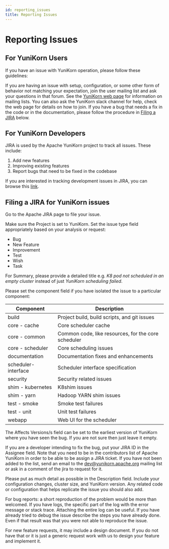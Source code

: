 ```yaml
---
id: reporting_issues
title: Reporting Issues
---
```


<!--
Licensed to the Apache Software Foundation (ASF) under one
or more contributor license agreements.  See the NOTICE file
distributed with this work for additional information
regarding copyright ownership.  The ASF licenses this file
to you under the Apache License, Version 2.0 (the
"License"); you may not use this file except in compliance
with the License.  You may obtain a copy of the License at

  http://www.apache.org/licenses/LICENSE-2.0

Unless required by applicable law or agreed to in writing,
software distributed under the License is distributed on an
"AS IS" BASIS, WITHOUT WARRANTIES OR CONDITIONS OF ANY
KIND, either express or implied.  See the License for the
specific language governing permissions and limitations
under the License.
-->

# Reporting Issues

## For YuniKorn Users
If you have an issue with YuniKorn operation, please follow these guidelines:

If you are having an issue with setup, configuration, or some other form of behavior not matching your expectation, join the user mailing list and ask your questions in that forum.
See the [YuniKorn web page](https://yunikorn.apache.org) for information on mailing lists.
You can also ask the YuniKorn slack channel for help, check the web page for details on how to join.
If you have a bug that needs a fix in the code or in the documentation, please follow the procedure in [Filing a JIRA](#Filing-a-JIRA-for-YuniKorn-issues) below.

## For YuniKorn Developers
JIRA is used by the Apache YuniKorn project to track all issues.
These include:
1. Add new features
1. Improving existing features
1. Report bugs that need to be fixed in the codebase

If you are interested in tracking development issues in JIRA, you can browse
this [link](https://issues.apache.org/jira/projects/YUNIKORN).

## Filing a JIRA for YuniKorn issues
Go to the Apache JIRA page to file your issue.

Make sure the Project is set to YuniKorn. Set the issue type field appropriately based on your analysis or request:
* Bug
* New Feature
* Improvement
* Test
* Wish
* Task

For Summary, please provide a detailed title e.g. _K8 pod not scheduled in an empty cluster_ instead of just _YuniKorn scheduling failed_.

Please set the component field if you have isolated the issue to a particular component:

| Component | Description |
|-----------|-------------|
| build| Project build, build scripts, and git issues|
| core - cache | Core scheduler cache |
| core - common | Common code, like resources, for the core scheduler|
| core - scheduler | Core scheduling issues |
| documentation | Documentation fixes and enhancements |
| scheduler-interface | Scheduler interface specification |
| security | Security related issues |
| shim - kubernetes | K8shim issues |
| shim - yarn | Hadoop YARN shim issues |
| test - smoke | Smoke test failures |
| test - unit | Unit test failures |
| webapp | Web UI for the scheduler |

The Affects Versions/s field can be set to the earliest version of YuniKorn where you have seen the bug.
If you are not sure then just leave it empty.

If you are a developer intending to fix the bug, put your JIRA ID in the Assignee field.
Note that you need to be in the contributors list of Apache YuniKorn in order to be able to be assign a JIRA ticket.
If you have not been added to the list, send an email to the [dev@yunikorn.apache.org](mailto:dev@yunikorn.apache.org) mailing list or ask in a comment of the jira to request for it.

Please put as much detail as possible in the Description field.
Include your configuration changes, cluster size, and YuniKorn version.
Any related code or configuration that helps replicate the issue you should also add.

For bug reports: a short reproduction of the problem would be more than welcomed.
If you have logs, the specific part of the log with the error message or stack trace.
Attaching the entire log can be useful.
If you have already tried to debug the issue describe the steps you have already done.
Even if that result was that you were not able to reproduce the issue.

For new feature requests, it may include a design document.
If you do not have that or it is just a generic request work with us to design your feature and implement it.
